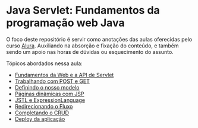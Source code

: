 # Java Servlet: Fundamentos da programação web Java

O foco deste repositório é servir como anotações das aulas oferecidas pelo curso [Alura](https://cursos.alura.com.br/course/servlets-fundamentos-programacao-web-java). Auxiliando na absorção e fixação do conteúdo, e também sendo um apoio nas horas de dúvidas ou esquecimento do assunto.

Tópicos abordados nessa aula:

- [Fundamentos da Web e a API de Servlet](https://github.com/AlanaZUP/Java-Servlet/tree/master/Fundamentos%20da%20Web%20e%20a%20API%20de%20Servlet) 
- [Trabalhando com POST e GET](https://github.com/AlanaZUP/Java-Servlet/tree/master/Trabalhando%20com%20POST%20e%20GET)
- [Definindo o nosso modelo](https://github.com/AlanaZUP/Java-Servlet/tree/master/Definindo%20o%20nosso%20modelo)
- [Páginas dinâmicas com JSP](https://github.com/AlanaZUP/Java-Servlet/tree/master/Paginas%20dinamicas%20com%20JSP)
- [JSTL e ExpressionLanguage](https://github.com/AlanaZUP/Java-Servlet/tree/master/JSTL%20e%20Expression%20Language)
- [Redirecionando o Fluxo](https://github.com/AlanaZUP/Java-Servlet/tree/master/Redirecionando%20o%20Fluxo)
- [Completando o CRUD](https://github.com/AlanaZUP/Java-Servlet/tree/master/Completando%20o%20CRUD)
- [Deploy da aplicação](https://github.com/AlanaZUP/Java-Servlet/tree/master/Deploy%20da%20aplica%C3%A7%C3%A3o)